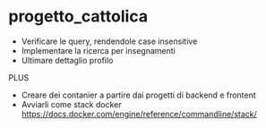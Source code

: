 # progetto_cattolica
- Verificare le query, rendendole case insensitive
- Implementare la ricerca per insegnamenti
- Ultimare dettaglio profilo

PLUS
- Creare dei contanier a partire dai progetti di backend e frontent 
- Avviarli come stack docker https://docs.docker.com/engine/reference/commandline/stack/

